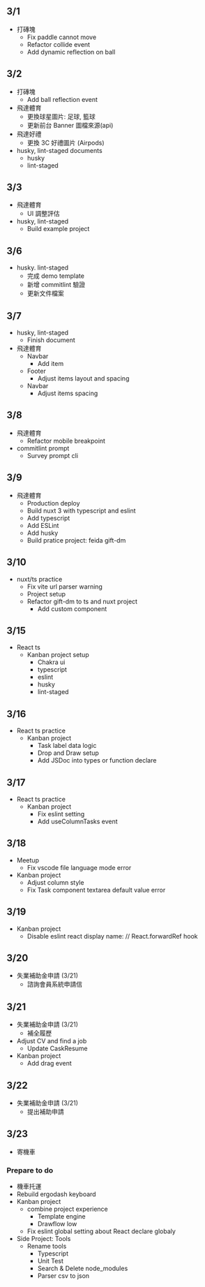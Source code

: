 ## 3/1

- 打磚塊
  - Fix paddle cannot move
  - Refactor collide event
  - Add dynamic reflection on ball

## 3/2

- 打磚塊
  - Add ball reflection event
- 飛達體育
  - 更換球星圖片: 足球, 籃球
  - 更新前台 Banner 圖檔來源(api)
- 飛達好禮
  - 更換 3C 好禮圖片 (Airpods)
- husky, lint-staged documents
  - husky
  - lint-staged

## 3/3

- 飛達體育
  - UI 調整評估
- husky, lint-staged
  - Build example project

## 3/6

- husky. lint-staged
  - 完成 demo template
  - 新增 commitlint 驗證
  - 更新文件檔案

## 3/7

- husky, lint-staged
  - Finish document
- 飛達體育
  - Navbar
    - Add item
  - Footer
    - Adjust items layout and spacing
  - Navbar
    - Adjust items spacing

## 3/8

- 飛達體育
  - Refactor mobile breakpoint
- commitlint prompt
  - Survey prompt cli

## 3/9

- 飛達體育
  - Production deploy
  - Build nuxt 3 with typescript and eslint
  - Add typescript
  - Add ESLint
  - Add husky
  - Build pratice project: feida gift-dm

## 3/10

- nuxt/ts practice
  - Fix vite url parser warning
  - Project setup
  - Refactor gift-dm to ts and nuxt project
    - Add custom component

## 3/15

- React ts
  - Kanban project setup
    - Chakra ui
    - typescript
    - eslint
    - husky
    - lint-staged

## 3/16

- React ts practice
  - Kanban project
    - Task label data logic
    - Drop and Draw setup
    - Add JSDoc into types or function declare

## 3/17

- React ts practice
  - Kanban project
    - Fix eslint setting
    - Add useColumnTasks event

## 3/18

- Meetup
  - Fix vscode file language mode error
- Kanban project
  - Adjust column style
  - Fix Task component textarea default value error

## 3/19

- Kanban project
  - Disable eslint react display name: // React.forwardRef hook

## 3/20

- 失業補助金申請 (3/21)
  - 諮詢會員系統申請信

## 3/21

- 失業補助金申請 (3/21)
  - 補全履歷
- Adjust CV and find a job
  - Update CaskResume
- Kanban project
  - Add drag event

## 3/22

- 失業補助金申請 (3/21)
  - 提出補助申請

## 3/23

- 寄機車

### Prepare to do

- 機車托運
- Rebuild ergodash keyboard
- Kanban project
  - combine project experience
    - Template engine
    - Drawflow low
  - Fix eslint global setting about React declare globaly
- Side Project: Tools
  - Rename tools
    - Typescript
    - Unit Test
    - Search & Delete node_modules
    - Parser csv to json
